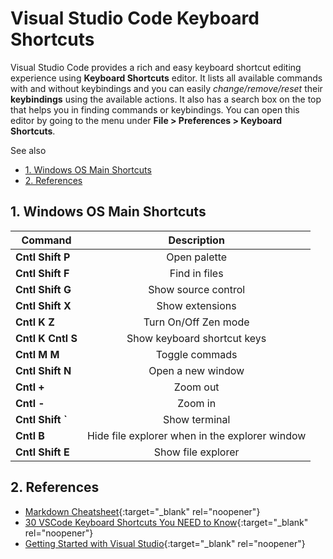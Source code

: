 # Visual Studio Code Keyboard Shortcuts <!-- omit from toc -->

Visual Studio Code provides a rich and easy keyboard shortcut editing experience
using **Keyboard Shortcuts** editor.  It lists all available commands with and
without keybindings and you can easily *change/remove/reset* their **keybindings**
using the available actions.  It also has a search box on the top that helps you
in finding commands or keybindings.  You can open this editor by going to the
menu under **File > Preferences > Keyboard Shortcuts**.

See also 



- [1. Windows OS Main Shortcuts](#1-windows-os-main-shortcuts)
- [2. References](#2-references)

## 1. Windows OS Main Shortcuts

| **Command**                      | **Description**   |
| ---------------------------------|:-----------------:|
| **Cntl** **Shift** **P** | Open palette |
| **Cntl** **Shift** **F** | Find in files |
| **Cntl** **Shift** **G** | Show source control |
| **Cntl** **Shift** **X** | Show extensions |
| **Cntl** **K** **Z** | Turn On/Off Zen mode |
| **Cntl** **K** **Cntl** **S** | Show keyboard shortcut keys |
| **Cntl** **M** **M**| Toggle commads |
| **Cntl** **Shift** **N** | Open a new window |
| **Cntl** **+**| Zoom out|
| **Cntl** **-**| Zoom in|
| **Cntl** ****Shift** **`****| Show terminal|
| **Cntl** **B**| Hide file explorer when in the explorer window|
| **Cntl** **Shift** **E**| Show file explorer|





## 2. References

- [Markdown Cheatsheet](https://github.com/adam-p/markdown-here/wiki/Markdown-Cheatsheet){:target="_blank" rel="noopener"}
- [30 VSCode Keyboard Shortcuts You NEED to Know](https://www.youtube.com/watch?v=dI34jrEtmB0&t=2s){:target="_blank" rel="noopener"}
- [Getting Started with Visual Studio](https://code.visualstudio.com/docs){:target="_blank" rel="noopener"}
